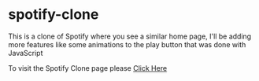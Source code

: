 # spotify-clone

This is a clone of Spotify where you see a similar home page, I'll be adding more features like some animations to the play button that was done with JavaScript

To visit the Spotify Clone page please <a href="https://kevinmonkada.github.io/Spotify-clone/">Click Here</a>
